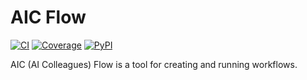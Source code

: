 # AIC Flow

[![CI](https://github.com/ShaojieJiang/aic-flow/actions/workflows/ci.yml/badge.svg?event=push)](https://github.com/ShaojieJiang/aic-flow/actions/workflows/ci.yml?query=branch%3Amain)
[![Coverage](https://coverage-badge.samuelcolvin.workers.dev/ShaojieJiang/aic-flow.svg)](https://coverage-badge.samuelcolvin.workers.dev/redirect/ShaojieJiang/aic-flow)
[![PyPI](https://img.shields.io/pypi/v/aic-flow.svg)](https://pypi.python.org/pypi/aic-flow)

AIC (AI Colleagues) Flow is a tool for creating and running workflows.
